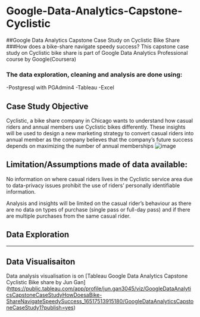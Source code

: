 # Google-Data-Analytics-Capstone-Cyclistic
##Google Data Analytics Capstone Case Study on Cyclistic Bike Share 
###How does a bike-share navigate speedy success? 
This capstone case study on Cyclistic bike share is part of Google Data Analytics Professional course by Google(Coursera)

### The data exploration, cleaning and analysis are done using: 
-Postgresql with PGAdmin4
-Tableau
-Excel

## Case Study Objective
Cyclistic, a bike share company in Chicago wants to understand how casual riders and annual members use Cyclistic bikes differently. These insights will be used to design a new marketing strategy to convert casual riders into annual member as the company believes that the company’s future success depends on maximizing the number of annual memberships ![image](https://user-images.githubusercontent.com/105267113/167737798-2d16a360-a826-4713-bc39-6e0ed8654d5b.png)


## Limitation/Assumptions made of data available:
No information on where casual riders lives in the Cyclistic service area due to data-privacy issues prohibit the use of riders’ personally identifiable information.

Analysis and insights will be limited on the casual rider’s behaviour as there are no data on types of purchase (single pass or full-day pass) and if there are multiple purchases from the same casual rider. 



## 

## Data Exploration
______________________________


## Data Visualisaiton
Data analysis visualisation is on [Tableau Google Data Analytics Capstone Cyclistic Bike share by Jun Gan] (https://public.tableau.com/app/profile/jun.gan3045/viz/GoogleDataAnalyticsCapstoneCaseStudyHowDoesaBike-ShareNavigateSpeedySuccess_16517513915180/GoogleDataAnalyticsCapstoneCaseStudy1?publish=yes)

